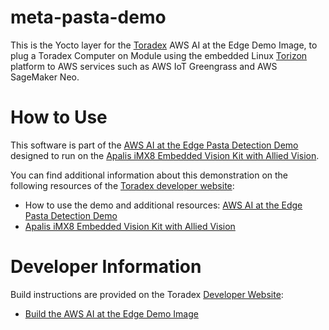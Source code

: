 # meta-pasta-demo #

This is the Yocto layer for the [Toradex](https://www.toradex.com/) AWS AI at
the Edge Demo Image, to plug a Toradex Computer on Module using
the embedded Linux [Torizon](https://www.toradex.com/operating-systems/torizon)
platform to AWS services such as AWS IoT Greengrass and AWS SageMaker Neo.

# How to Use #

This software is part of the [AWS AI at the Edge Pasta Detection Demo](https://developer.toradex.com/knowledge-base/object-detection-demo-with-aws-sagemaker-neo-and-torizon)
designed to run on the [Apalis iMX8 Embedded Vision Kit with Allied Vision](https://developer.toradex.com/knowledge-base/apalis-imx8-embedded-vision-kit-with-allied-vision).

You can find additional information about this demonstration on the following
resources of the [Toradex developer website](https://developer.toradex.com/):

- How to use the demo and additional resources:
[AWS AI at the Edge Pasta Detection Demo](https://developer.toradex.com/knowledge-base/object-detection-demo-with-aws-sagemaker-neo-and-torizon)
- [Apalis iMX8 Embedded Vision Kit with Allied Vision](https://developer.toradex.com/knowledge-base/apalis-imx8-embedded-vision-kit-with-allied-vision)

# Developer Information #

Build instructions are provided on the Toradex [Developer Website](https://developer.toradex.com/):

- [Build the AWS AI at the Edge Demo Image](https://developer.toradex.com/knowledge-base/build-the-aws-ai-at-the-edge-demo-image)